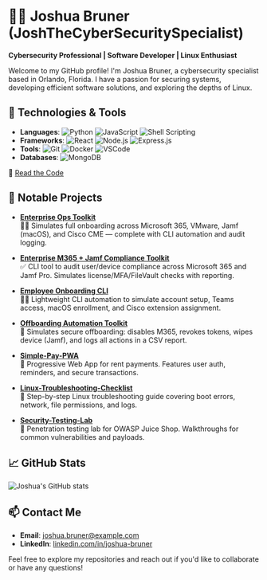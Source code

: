 # 👨‍💻 Joshua Bruner (JoshTheCyberSecuritySpecialist)

**Cybersecurity Professional | Software Developer | Linux Enthusiast**

Welcome to my GitHub profile! I'm Joshua Bruner, a cybersecurity specialist based in Orlando, Florida. I have a passion for securing systems, developing efficient software solutions, and exploring the depths of Linux.

## 🔧 Technologies & Tools

- **Languages**: ![Python](https://img.shields.io/badge/-Python-3776AB?logo=python&logoColor=white) ![JavaScript](https://img.shields.io/badge/-JavaScript-F7DF1E?logo=javascript&logoColor=black) ![Shell Scripting](https://img.shields.io/badge/-Shell_Scripting-4EAA25?logo=gnu-bash&logoColor=white)
- **Frameworks**: ![React](https://img.shields.io/badge/-React-61DAFB?logo=react&logoColor=black) ![Node.js](https://img.shields.io/badge/-Node.js-339933?logo=node.js&logoColor=white) ![Express.js](https://img.shields.io/badge/-Express.js-000000?logo=express&logoColor=white)
- **Tools**: ![Git](https://img.shields.io/badge/-Git-F05032?logo=git&logoColor=white) ![Docker](https://img.shields.io/badge/-Docker-2496ED?logo=docker&logoColor=white) ![VSCode](https://img.shields.io/badge/-VSCode-007ACC?logo=visual-studio-code&logoColor=white)
- **Databases**: ![MongoDB](https://img.shields.io/badge/-MongoDB-47A248?logo=mongodb&logoColor=white)


📄 [Read the Code](https://github.com/JoshTheCyberSecuritySpecialist/hospital-soap-api/blob/main/app.py)

## 🚀 Notable Projects

- [**Enterprise Ops Toolkit**](https://github.com/JoshTheCyberSecuritySpecialist/enterprise-ops-toolkit)  
  🧑‍💻 Simulates full onboarding across Microsoft 365, VMware, Jamf (macOS), and Cisco CME — complete with CLI automation and audit logging.

- [**Enterprise M365 + Jamf Compliance Toolkit**](https://github.com/JoshTheCyberSecuritySpecialist/enterprise-m365-jamf-compliance-toolkit)  
  ✅ CLI tool to audit user/device compliance across Microsoft 365 and Jamf Pro. Simulates license/MFA/FileVault checks with reporting.

- [**Employee Onboarding CLI**](https://github.com/JoshTheCyberSecuritySpecialist/onboarding-toolkit)  
  👩‍💼 Lightweight CLI automation to simulate account setup, Teams access, macOS enrollment, and Cisco extension assignment.

- [**Offboarding Automation Toolkit**](https://github.com/JoshTheCyberSecuritySpecialist/offboarding-toolkit)  
  🛑 Simulates secure offboarding: disables M365, revokes tokens, wipes device (Jamf), and logs all actions in a CSV report.

- [**Simple-Pay-PWA**](https://github.com/JoshTheCyberSecuritySpecialist/simple-pay-pwa)  
  💸 Progressive Web App for rent payments. Features user auth, reminders, and secure transactions.

- [**Linux-Troubleshooting-Checklist**](https://github.com/JoshTheCyberSecuritySpecialist/Linux-Troubleshooting-Checklist)  
  🧰 Step-by-step Linux troubleshooting guide covering boot errors, network, file permissions, and logs.

- [**Security-Testing-Lab**](https://github.com/JoshTheCyberSecuritySpecialist/Security-Testing-Lab)  
  🔐 Penetration testing lab for OWASP Juice Shop. Walkthroughs for common vulnerabilities and payloads.








## 📈 GitHub Stats

![Joshua's GitHub stats](https://github-readme-stats.vercel.app/api?username=JoshTheCyberSecuritySpecialist&show_icons=true&theme=radical)

## 📫 Contact Me

- **Email**: [joshua.bruner@example.com](mailto:joshua.bruner@example.com)
- **LinkedIn**: [linkedin.com/in/joshua-bruner](https://www.linkedin.com/in/joshua-bruner)

Feel free to explore my repositories and reach out if you'd like to collaborate or have any questions!
